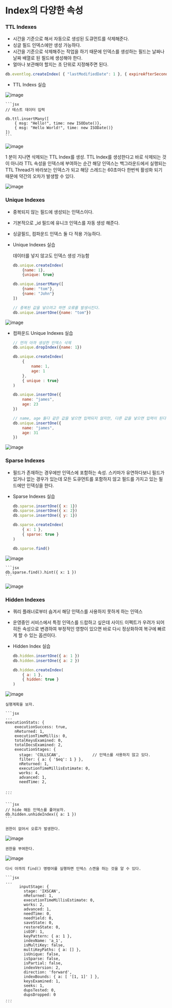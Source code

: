# Index의 다양한 속성


### TTL Indexes

- 시간을 기준으로 해서 자동으로 생성된 도큐먼트를 삭제해준다.
- 싱글 필드 인덱스에만 생성 가능하다.
- 시간을 기준으로 삭제해주는 작업을 하기 때문에 인덱스를 생성하는 필드는 날짜나 날짜 배열로 된 필드에 생성해야 한다.
- 얼마나 보관해야 할지는 초 단위로 지정해주면 된다.

```jsx
db.eventlog.createIndex( { "lastModifiedDate": 1 }, { expireAfterSeconds: 3600 } )
```

- TTL Indexs 실습
    
![image](https://user-images.githubusercontent.com/57317290/216247217-af422e7b-8847-45b0-afeb-2c7a9df04cfd.png)
    
    ```jsx
    // 테스트 데이터 입력
    
    db.ttl.insertMany([
        { msg: "Hello!", time: new ISODate()},
        { msg: "Hello World!", time: new ISODate()}
    ])
    ```
    
![image](https://user-images.githubusercontent.com/57317290/216247236-954668e4-fe04-4949-ab17-1bf2cb988e09.png)
    

1 분이 지나면 삭제되는 TTL Index를 생성. TTL Index를 생성한다고 바로 삭제되는 것이 아니라 TTL 속성을 인덱스에 부여하는 순간 해당 인덱스는 백그라운드에서 실행되는 TTL Thread가 바라보는 인덱스가 되고 해당 스레드는 60초마다 한번씩 활성화 되기 때문에 약간의 오차가 발생할 수 있다.

![image](https://user-images.githubusercontent.com/57317290/216247258-3ed06be0-2f10-4520-8bb0-f5ddd6d8d214.png)

### Unique Indexes

- 중복되지 않는 필드에 생성되는 인덱스이다.
- 기본적으로 _id 필드에 유니크 인덱스를 자동 생성 해준다.
- 싱글필드, 컴파운드 인덱스 둘 다 적용 가능하다.

- Unique Indexes 실습
    
    데이터를 넣지 않고도 인덱스 생성 가능함
    
    ```jsx
    db.unique.createIndex(
        {name: 1},
        {unique: true}
    ```
    
    ```jsx
    db.unique.insertMany([
        {name: "tom"},
        {name: "John"}
    ])
    
    // 중복된 값을 넣으려고 하면 오류를 발생시킨다.
    db.unique.insertOne({name: "tom"})
    ```
    
![image](https://user-images.githubusercontent.com/57317290/216247292-7b2fbde0-1792-436e-9d32-9664d80b6330.png)
    

- 컴파운드 Unique Indexes 실습
    
    ```jsx
    // 먼저 아까 생성한 인덱스 삭제
    db.unique.dropIndex({name: 1})
    
    db.unique.createIndex(
        { 
            name: 1, 
            age: 1
        },
        { unique : true}
    )
    
    db.unique.insertOne({
        name: "james",
        age: 23
    })
    
    // name, age 둘다 같은 값을 넣으면 입력되지 않지만, 다른 값을 넣으면 입력이 된다.
    db.unique.insertOne({
        name: "james",
        age: 31
    })
    ```
    
![image](https://user-images.githubusercontent.com/57317290/216247314-ced356bd-ad88-498a-96c1-bd63f8189951.png)
    

### Sparse Indexes

- 필드가 존재하는 경우에만 인덱스에 포함하는 속성. 스키마가 유연하다보니 필드가 있거나 없는 경우가 있는데 모든 도큐먼트를 포함하지 않고 필드를 가지고 있는 필드에만 인덱싱을 한다.

- Sparse Indexes 실습
    
    ```jsx
    db.sparse.insertOne({ x: 1})
    db.sparse.insertOne({ x: 2})
    db.sparse.insertOne({ y: 1})
    
    db.sparse.createIndex(
        { x: 1 },
        { sparse: true }
    )
    
    db.sparse.find()
    ```
    
![image](https://user-images.githubusercontent.com/57317290/216247345-de44334b-5aa7-4a94-953b-589b8cc06e64.png)
    
    ```jsx
    db.sparse.find().hint({ x: 1 })
    ```
    
![image](https://user-images.githubusercontent.com/57317290/216247363-91da9990-fa7a-4e63-a371-ed4dd178566a.png)
    

### Hidden Indexes

- 쿼리 플래너로부터 숨겨서 해당 인덱스를 사용하지 못하게 하는 인덱스
- 운영중인 서비스에서 특정 인덱스를 드랍하고 싶은데 사이드 이펙트가 우려가 되어 히든 속성으로 변경하여 부정적인 영향이 있으면 바로 다시 정상화하여 복구에 빠르게 할 수 있는 옵션이다.

- Hidden Index 실습
    
    ```jsx
    db.hidden.insertOne({ a: 1 })
    db.hidden.insertOne({ a: 2 })
    
    db.hidden.createIndex(
        { a: 1 },
        { hidden: true }
    )
    ```
    
![image](https://user-images.githubusercontent.com/57317290/216247381-3b94c251-7b7c-4bb8-ae84-d4f1362d81df.png)
    
    실행계획을 보자.
    
    ```jsx
    ...
    executionStats: {
        executionSuccess: true,
        nReturned: 1,
        executionTimeMillis: 0,
        totalKeysExamined: 0,
        totalDocsExamined: 2,
        executionStages: {
          stage: 'COLLSCAN',              // 인덱스를 사용하지 않고 있다.
          filter: { a: { '$eq': 1 } },       
          nReturned: 1,
          executionTimeMillisEstimate: 0,    
          works: 4,
          advanced: 1,
          needTime: 2,
    
    ...
    ```
    
    ```jsx
    // hide 해둔 인덱스를 풀어보자.
    db.hidden.unhideIndex({ a: 1 })
    ```
    
    권한이 없어서 오류가 발생한다.
    
![image](https://user-images.githubusercontent.com/57317290/216247414-37efa8d3-039a-430e-86f5-2a42a63aba7b.png)
    
    권한을 부여한다.
    
![image](https://user-images.githubusercontent.com/57317290/216247430-7bc16cf0-6060-49e2-a4c1-52235b38644b.png)
    
    다시 아까의 find() 명령어를 실행하면 인덱스 스캔을 하는 것을 알 수 있다.
    
    ```jsx
    ...
          inputStage: {
            stage: 'IXSCAN',
            nReturned: 1,
            executionTimeMillisEstimate: 0,
            works: 2,
            advanced: 1,
            needTime: 0,
            needYield: 0,
            saveState: 0,
            restoreState: 0,
            isEOF: 1,
            keyPattern: { a: 1 },
            indexName: 'a_1',
            isMultiKey: false,
            multiKeyPaths: { a: [] },
            isUnique: false,
            isSparse: false,
            isPartial: false,
            indexVersion: 2,
            direction: 'forward',
            indexBounds: { a: [ '[1, 1]' ] },
            keysExamined: 1,
            seeks: 1,
            dupsTested: 0,
            dupsDropped: 0
    ...
    ```
